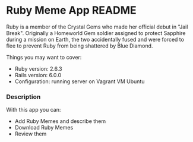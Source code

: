 # Ruby Meme App README

Ruby is a member of the Crystal Gems who made her official debut in "Jail Break". Originally a Homeworld Gem soldier assigned to protect Sapphire during a mission on Earth, the two accidentally fused and were forced to flee to prevent Ruby from being shattered by Blue Diamond.

Things you may want to cover:

* Ruby version: 2.6.3
* Rails version: 6.0.0
* Configuration: running server on Vagrant VM Ubuntu

### Description

With this app you can:

- Add Ruby Memes and describe them
- Download Ruby Memes
- Review them
